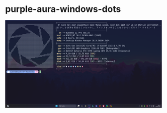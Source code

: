 # purple-aura-windows-dots
![A screenshot of an absolutely beautiful Windows Desktop](Screenshot.png)
